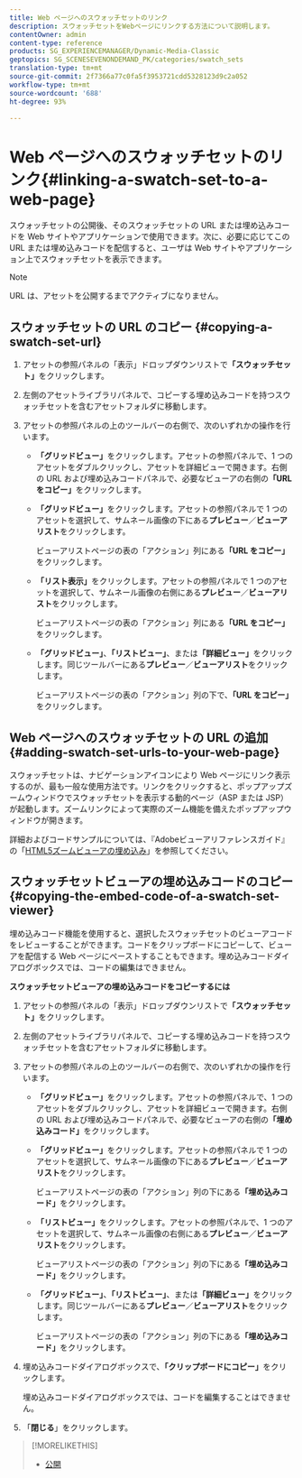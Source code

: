 ```yaml
---
title: Web ページへのスウォッチセットのリンク
description: スウォッチセットをWebページにリンクする方法について説明します。
contentOwner: admin
content-type: reference
products: SG_EXPERIENCEMANAGER/Dynamic-Media-Classic
geptopics: SG_SCENESEVENONDEMAND_PK/categories/swatch_sets
translation-type: tm+mt
source-git-commit: 2f7366a77c0fa5f3953721cdd5328123d9c2a052
workflow-type: tm+mt
source-wordcount: '688'
ht-degree: 93%

---
```



# Web ページへのスウォッチセットのリンク{#linking-a-swatch-set-to-a-web-page}

スウォッチセットの公開後、そのスウォッチセットの URL または埋め込みコードを Web サイトやアプリケーションで使用できます。次に、必要に応じてこの URL または埋め込みコードを配信すると、ユーザは Web サイトやアプリケーション上でスウォッチセットを表示できます。

>[!NOTE]
>
>URL は、アセットを公開するまでアクティブになりません。

## スウォッチセットの URL のコピー {#copying-a-swatch-set-url}

1. アセットの参照パネルの「表示」ドロップダウンリストで&#x200B;**「スウォッチセット」**&#x200B;をクリックします。
1. 左側のアセットライブラリパネルで、コピーする埋め込みコードを持つスウォッチセットを含むアセットフォルダに移動します。
1. アセットの参照パネルの上のツールバーの右側で、次のいずれかの操作を行います。

   * **「グリッドビュー」**&#x200B;をクリックします。アセットの参照パネルで、1 つのアセットをダブルクリックし、アセットを詳細ビューで開きます。右側の URL および埋め込みコードパネルで、必要なビューアの右側の&#x200B;**「URL をコピー」**&#x200B;をクリックします。
   * **「グリッドビュー」**&#x200B;をクリックします。アセットの参照パネルで 1 つのアセットを選択して、サムネール画像の下にある&#x200B;**プレビュー**／**ビューアリスト**&#x200B;をクリックします。

      ビューアリストページの表の「アクション」列にある&#x200B;**「URL をコピー」**&#x200B;をクリックします。

   * **「リスト表示」**&#x200B;をクリックします。アセットの参照パネルで 1 つのアセットを選択して、サムネール画像の右側にある&#x200B;**プレビュー**／**ビューアリスト**&#x200B;をクリックします。

      ビューアリストページの表の「アクション」列にある&#x200B;**「URL をコピー」**&#x200B;をクリックします。

   * **「グリッドビュー」**、**「リストビュー」**、または&#x200B;**「詳細ビュー」**&#x200B;をクリックします。同じツールバーにある&#x200B;**プレビュー**／**ビューアリスト**&#x200B;をクリックします。

      ビューアリストページの表の「アクション」列の下で、**「URL をコピー」**&#x200B;をクリックします。

## Web ページへのスウォッチセットの URL の追加  {#adding-swatch-set-urls-to-your-web-page}

スウォッチセットは、ナビゲーションアイコンにより Web ページにリンク表示するのが、最も一般な使用方法です。リンクをクリックすると、ポップアップズームウィンドウでスウォッチセットを表示する動的ページ（ASP または JSP）が起動します。ズームリンクによって実際のズーム機能を備えたポップアップウィンドウが開きます。

詳細およびコードサンプルについては、『Adobeビューアリファレンスガイド』の「[HTML5ズームビューアの埋め込み](https://experienceleague.adobe.com/docs/dynamic-media-developer-resources/library/viewers-aem-assets-dmc/zoom/c-html5-20-zoom-viewer-about.html#section-e1c3106f5b3e445d9b95be337c2f94e2)」を参照してください。

## スウォッチセットビューアの埋め込みコードのコピー {#copying-the-embed-code-of-a-swatch-set-viewer}

埋め込みコード機能を使用すると、選択したスウォッチセットのビューアコードをレビューすることができます。コードをクリップボードにコピーして、ビューアを配信する Web ページにペーストすることもできます。埋め込みコードダイアログボックスでは、コードの編集はできません。

**スウォッチセットビューアの埋め込みコードをコピーするには**

1. アセットの参照パネルの「表示」ドロップダウンリストで&#x200B;**「スウォッチセット」**&#x200B;をクリックします。
1. 左側のアセットライブラリパネルで、コピーする埋め込みコードを持つスウォッチセットを含むアセットフォルダに移動します。
1. アセットの参照パネルの上のツールバーの右側で、次のいずれかの操作を行います。

   * **「グリッドビュー」**&#x200B;をクリックします。アセットの参照パネルで、1 つのアセットをダブルクリックし、アセットを詳細ビューで開きます。右側の URL および埋め込みコードパネルで、必要なビューアの右側の&#x200B;**「埋め込みコード」**&#x200B;をクリックします。
   * **「グリッドビュー」**&#x200B;をクリックします。アセットの参照パネルで 1 つのアセットを選択して、サムネール画像の下にある&#x200B;**プレビュー**／**ビューアリスト**&#x200B;をクリックします。

      ビューアリストページの表の「アクション」列の下にある&#x200B;**「埋め込みコード」**&#x200B;をクリックします。

   * **「リストビュー」**&#x200B;をクリックします。アセットの参照パネルで、1 つのアセットを選択して、サムネール画像の右側にある&#x200B;**プレビュー**／**ビューアリスト**&#x200B;をクリックします。

      ビューアリストページの表の「アクション」列の下にある&#x200B;**「埋め込みコード」**&#x200B;をクリックします。

   * **「グリッドビュー」**、**「リストビュー」**、または&#x200B;**「詳細ビュー」**&#x200B;をクリックします。同じツールバーにある&#x200B;**プレビュー**／**ビューアリスト**&#x200B;をクリックします。

      ビューアリストページの表の「アクション」列の下にある&#x200B;**「埋め込みコード」**&#x200B;をクリックします。

1. 埋め込みコードダイアログボックスで、**「クリップボードにコピー」**&#x200B;をクリックします。

   埋め込みコードダイアログボックスでは、コードを編集することはできません。

1. 「**閉じる**」をクリックします。

>[!MORELIKETHIS]
>
>* [公開](publishing-files.md#publishing_files)

